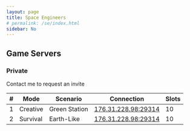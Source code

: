 ```yaml
---
layout: page
title: Space Engineers
# permalink: /se/index.html
sidebar: No
---
```

## Game Servers

### Private
Contact me to request an invite

| # 	| Mode 	| Scenario 	| Connection 	| Slots 	|
|-	|-	|-	|-	|-	|
| 1 	| Creative 	| Green Station 	| <a href="steam://connect/176.31.228.98:29314">176.31.228.98:29314</a> 	| 10 	|
| 2 	| Survival 	| Earth-Like 	| <a href="steam://connect/176.31.228.98:29314">176.31.228.98:29314</a> 	| 10 	|